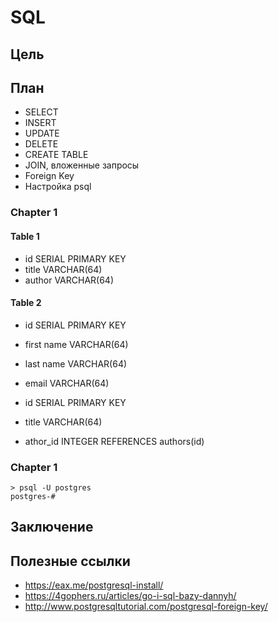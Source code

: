 ﻿# SQL

## Цель


## План
* SELECT
* INSERT
* UPDATE
* DELETE
* CREATE TABLE
* JOIN, вложенные запросы
* Foreign Key
* Настройка psql

### Chapter 1

#### Table 1
* id SERIAL PRIMARY KEY
* title VARCHAR(64)
* author VARCHAR(64)

#### Table 2
* id SERIAL PRIMARY KEY
* first name VARCHAR(64)
* last name VARCHAR(64)
* email VARCHAR(64)

* id SERIAL PRIMARY KEY
* title VARCHAR(64)
* athor_id INTEGER REFERENCES authors(id)

### Chapter 1
```
> psql -U postgres
postgres-#

```


## Заключение


## Полезные ссылки
* https://eax.me/postgresql-install/
* https://4gophers.ru/articles/go-i-sql-bazy-dannyh/
* http://www.postgresqltutorial.com/postgresql-foreign-key/